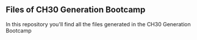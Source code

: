 ## Files of CH30 Generation Bootcamp
 In this repository you'll find all the files generated in the CH30 Generation Bootcamp